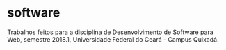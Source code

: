 # software
Trabalhos feitos para a disciplina de Desenvolvimento de Software para Web, semestre 2018.1, Universidade Federal do Ceará - Campus Quixadá.
